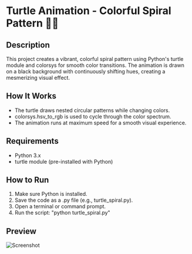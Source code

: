 # Turtle Animation - Colorful Spiral Pattern 🎨🐢
## Description
This project creates a vibrant, colorful spiral pattern using Python's turtle module and colorsys for smooth color transitions. The animation is drawn on a black background with continuously shifting hues, creating a mesmerizing visual effect.

## How It Works
- The turtle draws nested circular patterns while changing colors.
- colorsys.hsv_to_rgb is used to cycle through the color spectrum.
- The animation runs at maximum speed for a smooth visual experience.

## Requirements
- Python 3.x
- turtle module (pre-installed with Python)

## How to Run
1. Make sure Python is installed.
2. Save the code as a .py file (e.g., turtle_spiral.py).
3. Open a terminal or command prompt.
4. Run the script:
  "python turtle_spiral.py"

## Preview
![Screenshot](ss.jpg)

